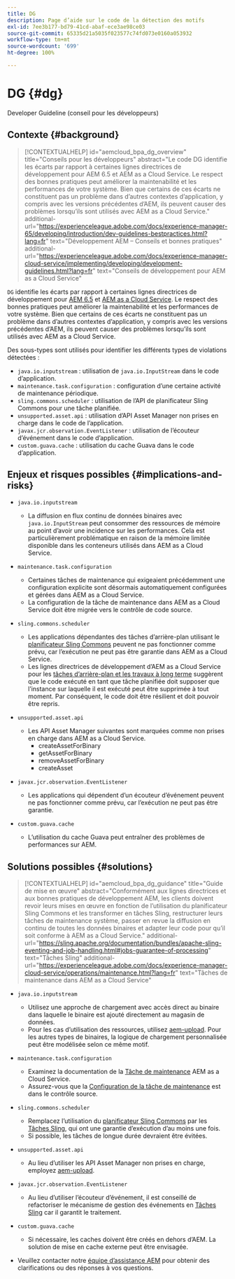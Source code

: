 ```yaml
---
title: DG
description: Page d’aide sur le code de la détection des motifs
exl-id: 7ee3b177-bd79-41cd-abaf-ece3ae98ce03
source-git-commit: 65335d21a5035f023577c74fd073e0160a053932
workflow-type: tm+mt
source-wordcount: '699'
ht-degree: 100%

---
```


# DG {#dg}

Developer Guideline (conseil pour les développeurs)

## Contexte {#background}

>[!CONTEXTUALHELP]
>id="aemcloud_bpa_dg_overview"
>title="Conseils pour les développeurs"
>abstract="Le code DG identifie les écarts par rapport à certaines lignes directrices de développement pour AEM 6.5 et AEM as a Cloud Service. Le respect des bonnes pratiques peut améliorer la maintenabilité et les performances de votre système. Bien que certains de ces écarts ne constituent pas un problème dans d’autres contextes d’application, y compris avec les versions précédentes d’AEM, ils peuvent causer des problèmes lorsqu’ils sont utilisés avec AEM as a Cloud Service."
>additional-url="https://experienceleague.adobe.com/docs/experience-manager-65/developing/introduction/dev-guidelines-bestpractices.html?lang=fr" text="Développement AEM – Conseils et bonnes pratiques"
>additional-url="https://experienceleague.adobe.com/docs/experience-manager-cloud-service/implementing/developing/development-guidelines.html?lang=fr" text="Conseils de développement pour AEM as a Cloud Service"


`DG` identifie les écarts par rapport à certaines lignes directrices de développement pour [AEM 6.5](https://experienceleague.adobe.com/docs/experience-manager-65/developing/introduction/dev-guidelines-bestpractices.html?lang=fr) et [AEM as a Cloud Service](https://experienceleague.adobe.com/docs/experience-manager-cloud-service/implementing/developing/development-guidelines.html?lang=fr). Le respect des bonnes pratiques peut améliorer la maintenabilité et les performances de votre système. Bien que certains de ces écarts ne constituent pas un problème dans d’autres contextes d’application, y compris avec les versions précédentes d’AEM, ils peuvent causer des problèmes lorsqu’ils sont utilisés avec AEM as a Cloud Service.

Des sous-types sont utilisés pour identifier les différents types de violations détectées :

* `java.io.inputstream` : utilisation de `java.io.InputStream` dans le code d’application.
* `maintenance.task.configuration` : configuration d’une certaine activité de maintenance périodique.
* `sling.commons.scheduler` : utilisation de l’API de planificateur Sling Commons pour une tâche planifiée.
* `unsupported.asset.api` : utilisation d’API Asset Manager non prises en charge dans le code de l’application.
* `javax.jcr.observation.EventListener` : utilisation de l’écouteur d’événement dans le code d’application.
* `custom.guava.cache` : utilisation du cache Guava dans le code d’application.

## Enjeux et risques possibles {#implications-and-risks}

* `java.io.inputstream`
   * La diffusion en flux continu de données binaires avec `java.io.InputStream` peut consommer des ressources de mémoire au point d’avoir une incidence sur les performances. Cela est particulièrement problématique en raison de la mémoire limitée disponible dans les conteneurs utilisés dans AEM as a Cloud Service.

* `maintenance.task.configuration`
   * Certaines tâches de maintenance qui exigeaient précédemment une configuration explicite sont désormais automatiquement configurées et gérées dans AEM as a Cloud Service.
   * La configuration de la tâche de maintenance dans AEM as a Cloud Service doit être migrée vers le contrôle de code source.

* `sling.commons.scheduler`
   * Les applications dépendantes des tâches d’arrière-plan utilisant le [planificateur Sling Commons](https://sling.apache.org/documentation/bundles/scheduler-service-commons-scheduler.html) peuvent ne pas fonctionner comme prévu, car l’exécution ne peut pas être garantie dans AEM as a Cloud Service.
   * Les lignes directrices de développement d’AEM as a Cloud Service pour les [tâches d’arrière-plan et les travaux à long terme](https://experienceleague.adobe.com/docs/experience-manager-cloud-service/implementing/developing/development-guidelines.html?lang=fr#background-tasks-and-long-running-jobs) suggèrent que le code exécuté en tant que tâche planifiée doit supposer que l’instance sur laquelle il est exécuté peut être supprimée à tout moment. Par conséquent, le code doit être résilient et doit pouvoir être repris.

* `unsupported.asset.api`
   * Les API Asset Manager suivantes sont marquées comme non prises en charge dans AEM as a Cloud Service.
      * createAssetForBinary
      * getAssetForBinary
      * removeAssetForBinary
      * createAsset

* `javax.jcr.observation.EventListener`
   * Les applications qui dépendent d’un écouteur d’événement peuvent ne pas fonctionner comme prévu, car l’exécution ne peut pas être garantie.

* `custom.guava.cache`
   * L’utilisation du cache Guava peut entraîner des problèmes de performances sur AEM.


## Solutions possibles {#solutions}

>[!CONTEXTUALHELP]
>id="aemcloud_bpa_dg_guidance"
>title="Guide de mise en œuvre"
>abstract="Conformément aux lignes directrices et aux bonnes pratiques de développement AEM, les clients doivent revoir leurs mises en œuvre en fonction de l’utilisation du planificateur Sling Commons et les transformer en tâches Sling, restructurer leurs tâches de maintenance système, passer en revue la diffusion en continu de toutes les données binaires et adapter leur code pour qu’il soit conforme à AEM as a Cloud Service."
>additional-url="https://sling.apache.org/documentation/bundles/apache-sling-eventing-and-job-handling.html#jobs-guarantee-of-processing" text="Tâches Sling"
>additional-url="https://experienceleague.adobe.com/docs/experience-manager-cloud-service/operations/maintenance.html?lang=fr" text="Tâches de maintenance dans AEM as a Cloud Service"

* `java.io.inputstream`
   * Utilisez une approche de chargement avec accès direct au binaire dans laquelle le binaire est ajouté directement au magasin de données.
   * Pour les cas d’utilisation des ressources, utilisez [aem-upload](https://github.com/adobe/aem-upload). Pour les autres types de binaires, la logique de chargement personnalisée peut être modélisée selon ce même motif.

* `maintenance.task.configuration`
   * Examinez la documentation de la [Tâche de maintenance](https://experienceleague.adobe.com/docs/experience-manager-cloud-service/operations/maintenance.html?lang=fr) AEM as a Cloud Service.
   * Assurez-vous que la [Configuration de la tâche de maintenance](https://experienceleague.adobe.com/docs/experience-manager-cloud-service/implementing/deploying/overview.html?lang=fr#maintenance-tasks-configuration-in-source-control) est dans le contrôle source.

* `sling.commons.scheduler`
   * Remplacez l’utilisation du [planificateur Sling Commons](https://sling.apache.org/documentation/bundles/scheduler-service-commons-scheduler.html) par les [Tâches Sling](https://sling.apache.org/documentation/bundles/apache-sling-eventing-and-job-handling.html#jobs-guarantee-of-processing), qui ont une garantie d’exécution d’au moins une fois.
   * Si possible, les tâches de longue durée devraient être évitées.

* `unsupported.asset.api`
   * Au lieu d’utiliser les API Asset Manager non prises en charge, employez [aem-upload](https://github.com/adobe/aem-upload).

* `javax.jcr.observation.EventListener`
   * Au lieu d’utiliser l’écouteur d’événement, il est conseillé de refactoriser le mécanisme de gestion des événements en [Tâches Sling](https://sling.apache.org/documentation/bundles/apache-sling-eventing-and-job-handling.html#jobs-guarantee-of-processing) car il garantit le traitement.

* `custom.guava.cache`
   * Si nécessaire, les caches doivent être créés en dehors d’AEM. La solution de mise en cache externe peut être envisagée.
* Veuillez contacter notre [équipe d’assistance AEM](https://helpx.adobe.com/fr/enterprise/using/support-for-experience-cloud.html) pour obtenir des clarifications ou des réponses à vos questions.
